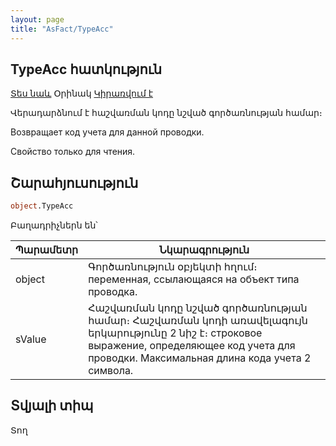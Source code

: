 ```yaml
---
layout: page
title: "AsFact/TypeAcc"
---
```


## TypeAcc հատկություն


[Տես նաև](../Asfact.md) Օրինակ [Կիրառվում է](../Asfact.md)


Վերադարձնում է հաշվառման կոդը նշված գործառնության համար։

Возвращает код учета для данной проводки.

Свойство только для чтения.


## Շարահյուսություն

```vb
object.TypeAcc
```

Բաղադրիչներն են՝

| Պարամետր | Նկարագրություն |
|--|--|
| object | Գործառնություն օբյեկտի հղում։ переменная, ссылающаяся на объект типа проводка. |
| sValue | Հաշվառման կոդը նշված գործառնության համար։ Հաշվառման կոդի առավելագույն երկարությունը 2 նիշ է։ строковое выражение, определяющее код учета для проводки. Максимальная длина кода учета 2 символа. |


## Տվյալի տիպ

Տող
